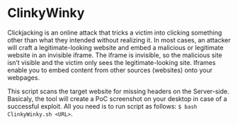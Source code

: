 # ClinkyWinky
Clickjacking is an online attack that tricks a victim into clicking something other than what they intended without realizing it.
In most cases, an attacker will craft a legitimate-looking website and embed a malicious or legitimate website in an invisible iframe.
The iframe is invisible, so the malicious site isn’t visible and the victim only sees the legitimate-looking site.
Iframes enable you to embed content from other sources (websites) onto your webpages.  

This script scans the target website for missing headers on the Server-side. 
Basicaly, the tool will create a PoC screenshot on your desktop in case of a successful exploit. 
All you need is to run script as follows: ```$ bash ClinkyWinky.sh <URL>```.

